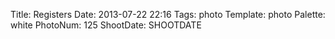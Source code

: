 Title: Registers
Date: 2013-07-22 22:16
Tags: photo
Template: photo
Palette: white
PhotoNum: 125
ShootDate: SHOOTDATE
